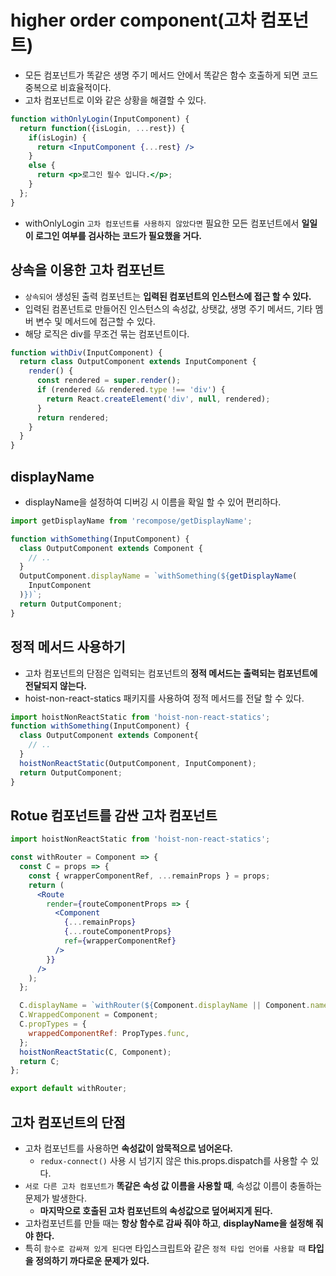 # higher order component(고차 컴포넌트)

- 모든 컴포넌트가 똑같은 생명 주기 메서드 안에서 똑같은 함수 호출하게 되면 코드 중복으로 비효율적이다.
- 고차 컴포넌트로 이와 같은 상황을 해결할 수 있다.

```jsx
function withOnlyLogin(InputComponent) {
  return function({isLogin, ...rest}) {
    if(isLogin) {
      return <InputComponent {...rest} />
    }
    else {
      return <p>로그인 필수 입니다.</p>;
    }
  };
}
```
- withOnlyLogin `고차 컴포넌트를 사용하지 않았다면` 필요한 모든 컴포넌트에서 **일일이 로그인 여부를 검사하는 코드가 필요했을 거다.**

## 상속을 이용한 고차 컴포넌트

- `상속되어` 생성된 출력 컴포넌트는 **입력된 컴포넌트의 인스턴스에 접근 할 수 있다.**
- 입력된 컴폰넌트로 만들어진 인스턴스의 속성값, 상탯값, 생명 주기 메서드, 기타 멤버 변수 및 메서드에 접근할 수 있다.
- 해당 로직은 div를 무조건 묶는 컴포넌트이다.
```jsx
function withDiv(InputComponent) {
  return class OutputComponent extends InputComponent {
    render() {
      const rendered = super.render();
      if (rendered && rendered.type !== 'div') {
        return React.createElement('div', null, rendered);
      }
      return rendered;
    }
  }
}
```

## displayName

- displayName을 설정하여 디버깅 시 이름을 확일 할 수 있어 편리하다.
```jsx
import getDisplayName from 'recompose/getDisplayName';

function withSomething(InputComponent) {
  class OutputComponent extends Component {
    // ..
  }
  OutputComponent.displayName = `withSomething(${getDisplayName(
    InputComponent
  )})`;
  return OutputComponent;
}
```

## 정적 메서드 사용하기

- 고차 컴포넌트의 단점은 입력되는 컴포넌트의 **정적 메서드는 출력되는 컴포넌트에 전달되지 않는다.**
- hoist-non-react-statics 패키지를 사용하여 정적 메서드를 전달 할 수 있다.

```jsx
import hoistNonReactStatic from 'hoist-non-react-statics';
function withSomething(InputComponent) {
  class OutputComponent extends Component{
    // ..
  }
  hoistNonReactStatic(OutputComponent, InputComponent);
  return OutputComponent;
}
```

## Rotue 컴포넌트를 감싼 고차 컴포넌트

```jsx
import hoistNonReactStatic from 'hoist-non-react-statics';

const withRouter = Component => {
  const C = props => {
    const { wrapperComponentRef, ...remainProps } = props;
    return (
      <Route
        render={routeComponentProps => {
          <Component
            {...remainProps}
            {...routeComponentProps}
            ref={wrapperComponentRef}
          />
        }}
      />
    );
  };

  C.displayName = `withRouter(${Component.displayName || Component.name})`;
  C.WrappedComponent = Component;
  C.propTypes = {
    wrappedComponentRef: PropTypes.func,
  };
  hoistNonReactStatic(C, Component);
  return C;
};

export default withRouter;
```

## 고차 컴포넌트의 단점 

- 고차 컴포넌트를 사용하면 **속성값이 암묵적으로 넘어온다.**
  - `redux-connect()` 사용 시 넘기지 않은 this.props.dispatch를 사용할 수 있다.
- `서로 다른 고차 컴포넌트가` **똑같은 속성 값 이름을 사용할 때**, 속성값 이름이 충돌하는 문제가 발생한다.
  - **마지막으로 호출된 고차 컴포넌트의 속성값으로 덮어써지게 된다.**
- 고차컴포넌트를 만들 때는 **항상 함수로 감싸 줘야 하고**, **displayName을 설정해 줘야 한다.**
- 특히 `함수로 감싸져 있게 된다면` 타입스크립트와 같은 `정적 타입 언어를 사용할 때` **타입을 정의하기 까다로운 문제가 있다.**